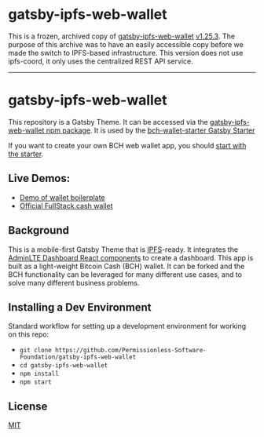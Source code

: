 # gatsby-ipfs-web-wallet

This is a frozen, archived copy of [gatsby-ipfs-web-wallet](https://github.com/Permissionless-Software-Foundation/gatsby-ipfs-web-wallet) [v1.25.3](https://github.com/Permissionless-Software-Foundation/gatsby-ipfs-web-wallet/tree/v1.25.3). The purpose of this archive was to have an easily accessible copy before we made the switch to IPFS-based infrastructure. This version does not use ipfs-coord, it only uses the centralized REST API service.

---

# gatsby-ipfs-web-wallet

This repository is a Gatsby Theme. It can be accessed via the [gatsby-ipfs-web-wallet npm package](https://www.npmjs.com/package/gatsby-ipfs-web-wallet). It is used by the [bch-wallet-starter Gatsby Starter](https://github.com/Permissionless-Software-Foundation/bch-wallet-starter)

If you want to create your own BCH web wallet app, you should [start with the starter](https://github.com/Permissionless-Software-Foundation/bch-wallet-starter).

## Live Demos:

- [Demo of wallet boilerplate](https://demo-wallet.fullstack.cash)
- [Official FullStack.cash wallet](https://wallet.fullstack.cash)

## Background

This is a mobile-first Gatsby Theme that is [IPFS](https://ipfs.io)-ready. It integrates the [AdminLTE Dashboard React components](https://www.npmjs.com/package/adminlte-2-react) to create a dashboard. This app is built as a light-weight Bitcoin Cash (BCH) wallet. It can be forked and the BCH functionality can be leveraged for many different use cases, and to solve many different business problems.

## Installing a Dev Environment

Standard workflow for setting up a development environment for working on this repo:

- `git clone https://github.com/Permissionless-Software-Foundation/gatsby-ipfs-web-wallet`
- `cd gatsby-ipfs-web-wallet`
- `npm install`
- `npm start`

## License

[MIT](./LICENSE.md)
